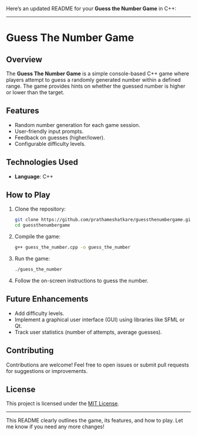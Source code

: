 Here’s an updated README for your **Guess the Number Game** in C++:

---

# Guess The Number Game

## Overview
The **Guess The Number Game** is a simple console-based C++ game where players attempt to guess a randomly generated number within a defined range. The game provides hints on whether the guessed number is higher or lower than the target.

## Features
- Random number generation for each game session.
- User-friendly input prompts.
- Feedback on guesses (higher/lower).
- Configurable difficulty levels.

## Technologies Used
- **Language**: C++

## How to Play
1. Clone the repository:
   ```bash
   git clone https://github.com/prathameshatkare/guessthenumbergame.git
   cd guessthenumbergame
   ```

2. Compile the game:
   ```bash
   g++ guess_the_number.cpp -o guess_the_number
   ```

3. Run the game:
   ```bash
   ./guess_the_number
   ```

4. Follow the on-screen instructions to guess the number.

## Future Enhancements
- Add difficulty levels.
- Implement a graphical user interface (GUI) using libraries like SFML or Qt.
- Track user statistics (number of attempts, average guesses).

## Contributing
Contributions are welcome! Feel free to open issues or submit pull requests for suggestions or improvements.

## License
This project is licensed under the [MIT License](LICENSE).

---

This README clearly outlines the game, its features, and how to play. Let me know if you need any more changes!

